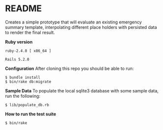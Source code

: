 # README

Creates a simple prototype that will evaluate an existing emergency summary template, interpolating different place holders with persisted data to render the final result.

**Ruby version**
```
ruby-2.4.0 [ x86_64 ]

Rails 5.2.0
```
**Configuration**
After cloning this repo you should be able to run:
```
$ bundle install
$ bin/rake db:migrate
```
**Sample Data**
To populate the local sqlite3 database with some sample data, run the following:
```
$ lib/populate_db.rb
```

**How to run the test suite**

```
$ bin/rake
```
